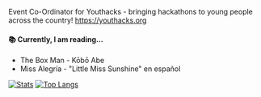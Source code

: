 Event Co-Ordinator for Youthacks - bringing hackathons to young people across the country!
https://youthacks.org

#### 📚 Currently, I am reading...
- The Box Man - Kōbō Abe
- Miss Alegría - "Little Miss Sunshine" en español

[![Stats](https://github-readme-stats.vercel.app/api?username=joshdrod&show_icons=true&theme=tokyonight)](https://github.com/joshdrod)
[![Top Langs](https://github-readme-stats.vercel.app/api/top-langs/?username=joshdrod&layout=compact&theme=tokyonight)](https://github.com/joshdrod)
